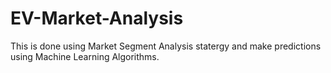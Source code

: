 # EV-Market-Analysis
This is done using Market Segment Analysis statergy and make predictions using Machine Learning Algorithms.

